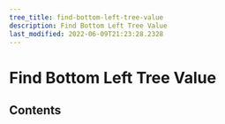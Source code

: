 ```yaml
---
tree_title: find-bottom-left-tree-value
description: Find Bottom Left Tree Value
last_modified: 2022-06-09T21:23:28.2328
---
```


# Find Bottom Left Tree Value

## Contents
